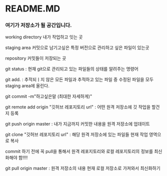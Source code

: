 # README.MD

### 여기가 저장소가 될 공간입니다.

working directory 내가 작업하고 잇는 곳

staging area 커밋으로 남기고싶은 특정 버전으로 관리하고 싶은 파일이 있는곳

repository 커밋들이 저장되는 곳





git status : 현재 git으로 관리되고 있는 파일들의 상태를 알려주는 명령어

git add. : 추적되ㅣ지 않은 모든 파일과 추적하고 있는 파일 중 수정된 파일을 모두  staging area에 올린다.

git commit -m"하고싶은말 (최대한 자세하게)"

git remote add origin "깃허브 레포지토리 url" : 어떤 원격 저장소에 깃 작업을 할건지 등록

git push origin master : 내가 지금까지 커밋한 내용을 원격 저장소에 업데이트

git clone "깃허브 레포지토리 url" : 해당 원격 저장소에 있는 파일들 현재 작업 영역으로 복사

commit 하기 전에 꼭 pull을 통해서 원격 레포지토리와 로컬 레포지토리의 정보를 최신화해야 함!!!!

git pull origin master : 원격 저장소의 내용 현재 로컬 저장소로 가져와서 최신화하기
